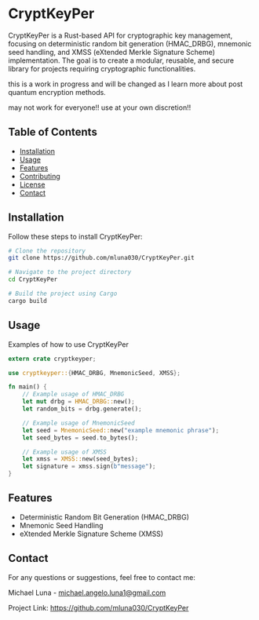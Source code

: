 # CryptKeyPer

CryptKeyPer is a Rust-based API for cryptographic key management, focusing on deterministic random bit generation (HMAC_DRBG), mnemonic seed handling, and XMSS (eXtended Merkle Signature Scheme) implementation. The goal is to create a modular, reusable, and secure library for projects requiring cryptographic functionalities.

this is a work in progress and will be changed as I learn more about post quantum encryption methods. 

may not work for everyone!! use at your own discretion!!

## Table of Contents

- [Installation](#installation)
- [Usage](#usage)
- [Features](#features)
- [Contributing](#contributing)
- [License](#license)
- [Contact](#contact)

## Installation

Follow these steps to install CryptKeyPer:

```bash
# Clone the repository
git clone https://github.com/mluna030/CryptKeyPer.git

# Navigate to the project directory
cd CryptKeyPer

# Build the project using Cargo
cargo build
```
## Usage
Examples of how to use CryptKeyPer

```rust
extern crate cryptkeyper;

use cryptkeyper::{HMAC_DRBG, MnemonicSeed, XMSS};

fn main() {
    // Example usage of HMAC_DRBG
    let mut drbg = HMAC_DRBG::new();
    let random_bits = drbg.generate();

    // Example usage of MnemonicSeed
    let seed = MnemonicSeed::new("example mnemonic phrase");
    let seed_bytes = seed.to_bytes();

    // Example usage of XMSS
    let xmss = XMSS::new(seed_bytes);
    let signature = xmss.sign(b"message");
}
```

## Features

- Deterministic Random Bit Generation (HMAC_DRBG)
- Mnemonic Seed Handling
- eXtended Merkle Signature Scheme (XMSS)

## Contact

For any questions or suggestions, feel free to contact me:

Michael Luna - michael.angelo.luna1@gmail.com

Project Link: https://github.com/mluna030/CryptKeyPer
